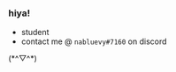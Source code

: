 ### hiya!


- student
- contact me @ `nabluevy#7160` on discord


(\*^▽^\*)


<!-- ![knarf27's GitHub stats](https://github-readme-stats.vercel.app/api?username=knarf27&show_icons=true&theme=tokyonight) --!>


 

